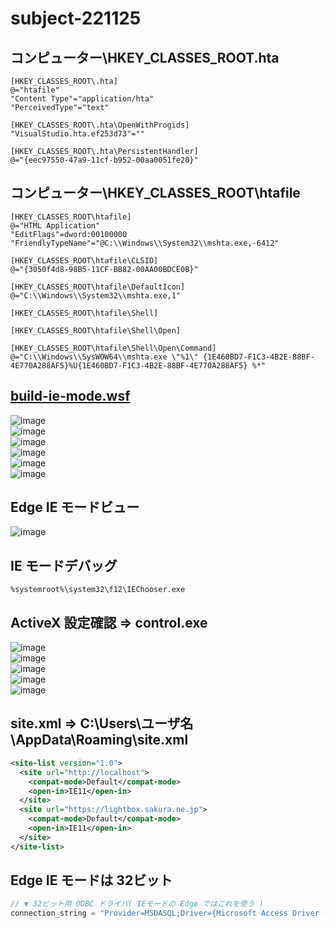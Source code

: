 # subject-221125

## コンピューター\HKEY_CLASSES_ROOT\.hta
```reg
[HKEY_CLASSES_ROOT\.hta]
@="htafile"
"Content Type"="application/hta"
"PerceivedType"="text"

[HKEY_CLASSES_ROOT\.hta\OpenWithProgids]
"VisualStudio.hta.ef253d73"=""

[HKEY_CLASSES_ROOT\.hta\PersistentHandler]
@="{eec97550-47a9-11cf-b952-00aa0051fe20}"
```

## コンピューター\HKEY_CLASSES_ROOT\htafile
```reg
[HKEY_CLASSES_ROOT\htafile]
@="HTML Application"
"EditFlags"=dword:00100000
"FriendlyTypeName"="@C:\\Windows\\System32\\mshta.exe,-6412"

[HKEY_CLASSES_ROOT\htafile\CLSID]
@="{3050f4d8-98B5-11CF-BB82-00AA00BDCE0B}"

[HKEY_CLASSES_ROOT\htafile\DefaultIcon]
@="C:\\Windows\\System32\\mshta.exe,1"

[HKEY_CLASSES_ROOT\htafile\Shell]

[HKEY_CLASSES_ROOT\htafile\Shell\Open]

[HKEY_CLASSES_ROOT\htafile\Shell\Open\Command]
@="C:\\Windows\\SysWOW64\\mshta.exe \"%1\" {1E460BD7-F1C3-4B2E-88BF-4E770A288AF5}%U{1E460BD7-F1C3-4B2E-88BF-4E770A288AF5} %*"
```

## [build-ie-mode.wsf](https://github.com/winofsql/wsh-vbs-excel-action/blob/main/hta/build-ie-mode.wsf)
![image](https://user-images.githubusercontent.com/1501327/203872252-f1348da2-88a4-49c9-bd8e-a5bb90a6ce3a.png)\
![image](https://user-images.githubusercontent.com/1501327/203872308-9ae69ed3-7b5b-43ab-a334-1894b6d3149c.png)\
![image](https://user-images.githubusercontent.com/1501327/203872387-5d7e3d0c-d27d-4331-8e95-c13d2687231a.png)\
![image](https://user-images.githubusercontent.com/1501327/203872411-64b5b625-d961-471d-8f09-e49310c065f6.png)\
![image](https://user-images.githubusercontent.com/1501327/203872448-c0c638de-41f9-45a3-aa9c-1a10a361fa8d.png)\
![image](https://user-images.githubusercontent.com/1501327/203872634-1cfe1aee-62bf-4e8b-9956-2c2c820b2e53.png)

## Edge IE モードビュー

![image](https://user-images.githubusercontent.com/1501327/203873208-356cc5e8-de3b-4805-8e4d-7b5a29e0d9fc.png)

## IE モードデバッグ
```
%systemroot%\system32\f12\IEChooser.exe
```

## ActiveX 設定確認 => control.exe
![image](https://user-images.githubusercontent.com/1501327/203873302-628652a9-74e8-4a6a-a6b1-7747776f8824.png)\
![image](https://user-images.githubusercontent.com/1501327/203873332-76c29876-3d5a-493f-bab2-175fa9dede4a.png)\
![image](https://user-images.githubusercontent.com/1501327/203873349-e4ae228f-1c72-4a2c-8c5c-0c501c5aad51.png)\
![image](https://user-images.githubusercontent.com/1501327/203873419-ee075995-51d6-4d81-8a3e-2e0c364ac286.png)\
![image](https://user-images.githubusercontent.com/1501327/203873457-588060c2-1484-4ad6-901a-d99103fe37a7.png)

## site.xml => C:\Users\ユーザ名\AppData\Roaming\site.xml
```xml
<site-list version="1.0">
  <site url="http://localhost">
    <compat-mode>Default</compat-mode>
    <open-in>IE11</open-in>
  </site>
  <site url="https://lightbox.sakura.ne.jp">
    <compat-mode>Default</compat-mode>
    <open-in>IE11</open-in>
  </site>
</site-list>
```

## Edge IE モードは 32ビット
```js
// ▼ 32ビット用 ODBC ドライバ( IEモードの Edge ではこれを使う )
connection_string = "Provider=MSDASQL;Driver={Microsoft Access Driver (*.mdb)};Dbq=" + db_path + ";";

```
